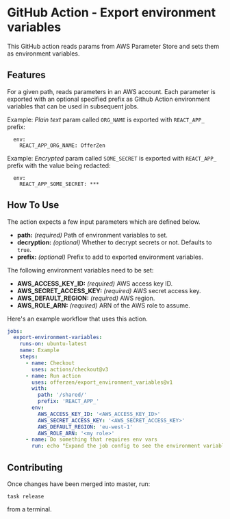 # GitHub Action - Export environment variables

This GitHub action reads params from AWS Parameter Store and sets them as environment variables.

## Features

For a given path, reads parameters in an AWS account. Each parameter is exported with an optional specified prefix as Github Action environment variables that can be used in subsequent jobs.

Example: *Plain text* param called `ORG_NAME` is exported with `REACT_APP_` prefix:
```
  env:
    REACT_APP_ORG_NAME: OfferZen
``` 
Example: *Encrypted* param called `SOME_SECRET` is exported with `REACT_APP_` prefix with the value being redacted:
```
  env:
    REACT_APP_SOME_SECRET: ***
``` 

## How To Use

The action expects a few input parameters which are defined below.

- **path:** _(required)_ Path of environment variables to set.
- **decryption:** _(optional)_ Whether to decrypt secrets or not. Defaults to `true`.
- **prefix:** _(optional)_ Prefix to add to exported environment variables.

The following environment variables need to be set:

- **AWS_ACCESS_KEY_ID:** _(required)_ AWS access key ID.
- **AWS_SECRET_ACCESS_KEY:** _(required)_ AWS secret access key.
- **AWS_DEFAULT_REGION:** _(required)_ AWS region.
- **AWS_ROLE_ARN:** _(required)_ ARN of the AWS role to assume.

Here's an example workflow that uses this action.

```yaml
jobs:
  export-environment-variables:
    runs-on: ubuntu-latest
    name: Example
    steps:
      - name: Checkout
        uses: actions/checkout@v3
      - name: Run action
        uses: offerzen/export_environment_variables@v1
        with:
          path: '/shared/'
          prefix: 'REACT_APP_'
        env:
          AWS_ACCESS_KEY_ID: '<AWS_ACCESS_KEY_ID>'
          AWS_SECRET_ACCESS_KEY: '<AWS_SECRET_ACCESS_KEY>'
          AWS_DEFAULT_REGION: 'eu-west-1'
          AWS_ROLE_ARN: '<my role>'
      - name: Do something that requires env vars
        run: echo "Expand the job config to see the environment variables."
```

## Contributing

Once changes have been merged into master, run:
```
task release
```
from a terminal.
